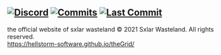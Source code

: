 [![Discord](https://img.shields.io/discord/670738185571139590?color=purple&labelColor=555555&label=&logo=discord&style=for-the-badge)](https://discord.gg/usKwxca "Discord")
[![Commits](https://img.shields.io/github/commit-activity/m/hellstorm-software/theGrid?color=red&label=commits&style=for-the-badge)](https://github.com/hellstorm-software/theGrid/commits "Commit History")
[![Last Commit](https://img.shields.io/github/last-commit/hellstorm-software/theGrid?label=&style=for-the-badge&display_timestamp=committer)](https://github.com/hellstorm-software/theGrid/pulse/monthly "Last activity")
----------------------------------------
the official website of sxlar wasteland
© 2021 Sxlar Wasteland. All rights reserved.<br>
https://hellstorm-software.github.io/theGrid/
